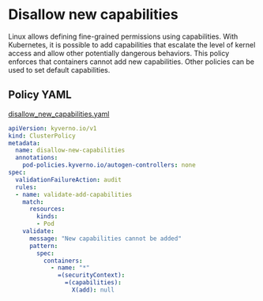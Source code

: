 # Disallow new capabilities

Linux allows defining fine-grained permissions using capabilities. With Kubernetes, it is possible to add capabilities that escalate the level of kernel access and allow other potentially dangerous behaviors. This policy enforces that containers cannot add new capabilities. Other policies can be used to set default capabilities.

## Policy YAML

[disallow_new_capabilities.yaml](best_practices/disallow_new_capabilities.yaml)

````yaml
apiVersion: kyverno.io/v1
kind: ClusterPolicy
metadata:
  name: disallow-new-capabilities
  annotations:
    pod-policies.kyverno.io/autogen-controllers: none
spec:
  validationFailureAction: audit
  rules:
  - name: validate-add-capabilities
    match:
      resources:
        kinds:
        - Pod
    validate:
      message: "New capabilities cannot be added"
      pattern:
        spec:
          containers:
            - name: "*"
              =(securityContext):
                =(capabilities):
                  X(add): null
````
